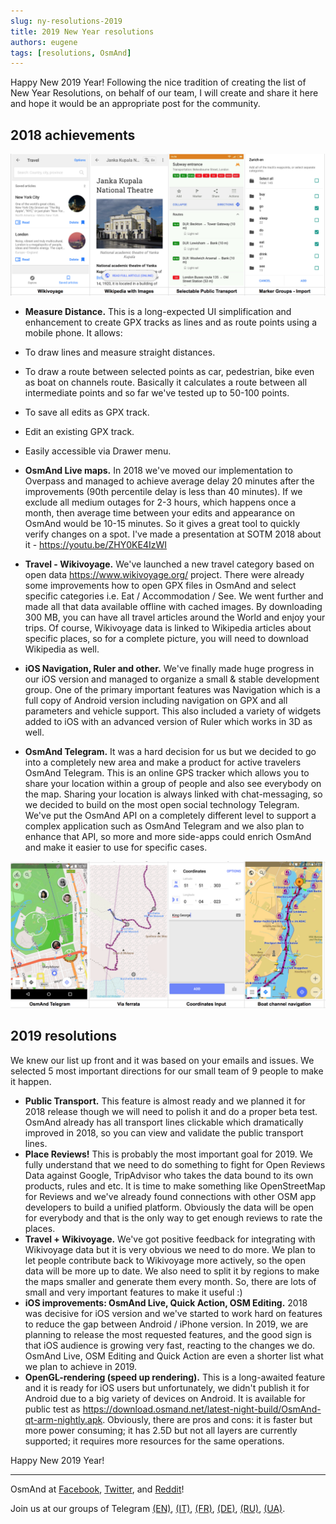 ```yaml
---
slug: ny-resolutions-2019
title: 2019 New Year resolutions
authors: eugene
tags: [resolutions, OsmAnd]
---
```


Happy New 2019 Year!
Following the nice tradition of creating the list of New Year Resolutions, on behalf of our team, I will create and share it here and hope it would be an appropriate post for the community.

<!--truncate-->


## 2018 achievements

![OsmAnd 2019 resolutions](./2018-NY-1.png)

- **Measure Distance.**
This is a long-expected UI simplification and enhancement to create GPX tracks as lines and as route points using a mobile phone. It allows:
- To draw lines and measure straight distances.
- To draw a route between selected points as car, pedestrian, bike even as boat on channels route. Basically it calculates a route between all intermediate points and so far we've tested up to 50-100 points.
- To save all edits as GPX track.
- Edit an existing GPX track.
- Easily accessible via Drawer menu.

- **OsmAnd Live maps.**
 In 2018 we've moved our implementation to Overpass and managed to achieve average delay 20 minutes after the improvements (90th percentile delay is less than 40 minutes). If we exclude all medium outages for 2-3 hours, which happens once a month, then average time between your edits and appearance on OsmAnd would be 10-15 minutes. So it gives a great tool to quickly verify changes on a spot. I've made a presentation at SOTM 2018 about it - https://youtu.be/ZHY0KE4IzWI
- **Travel - Wikivoyage.**
 We've launched a new travel category based on open data https://www.wikivoyage.org/ project. There were already some improvements how to open GPX files in OsmAnd and select specific categories i.e. Eat / Accommodation / See. We went further and made all that data available offline with cached images. By downloading 300 MB, you can have all travel articles around the World and enjoy your trips. Of course, Wikivoyage data is linked to Wikipedia articles about specific places, so for a complete picture, you will need to download Wikipedia as well.
- **iOS Navigation, Ruler and other.**
 We've finally made huge progress in our iOS version and managed to organize a small &amp; stable development group. One of the primary important features was Navigation which is a full copy of Android version including navigation on GPX and all parameters and vehicle support. This also included a variety of widgets added to iOS with an advanced version of Ruler which works in 3D as well.
- **OsmAnd Telegram.**
 It was a hard decision for us but we decided to go into a completely new area and make a product for active travelers OsmAnd Telegram. This is an online GPS tracker which allows you to share your location within a group of people and also see everybody on the map. Sharing your location is always linked with chat-messaging, so we decided to build on the most open social technology Telegram. We've put the OsmAnd API on a completely different level to support a complex application such as OsmAnd Telegram and we also plan to enhance that API, so more and more side-apps could enrich OsmAnd and make it easier to use for specific cases.

![OsmAnd 2019 resolutions](./2018-NY-2.png)

## 2019 resolutions

We knew our list up front and it was based on your emails and issues. We selected 5 most important directions for our small team of 9 people to make it happen.


- **Public Transport.**
 This feature is almost ready and we planned it for 2018 release though we will need to polish it and do a proper beta test. OsmAnd already has all transport lines clickable which dramatically improved in 2018, so you can view and validate the public transport lines.
- **Place Reviews!**
 This is probably the most important goal for 2019. We fully understand that we need to do something to fight for Open Reviews Data against Google, TripAdvisor who takes the data bound to its own products, rules and etc. It is time to make something like OpenStreetMap for Reviews and we've already found connections with other OSM app developers to build a unified platform. Obviously the data will be open for everybody and that is the only way to get enough reviews to rate the places.
- **Travel + Wikivoyage.**
 We've got positive feedback for integrating with Wikivoyage data but it is very obvious we need to do more. We plan to let people contribute back to Wikivoyage more actively, so the open data will be more up to date. We also need to split it by regions to make the maps smaller and generate them every month. So, there are lots of small and very important features to make it useful :)
- **iOS improvements: OsmAnd Live, Quick Action, OSM Editing.**
2018 was decisive for iOS version and we've started to work hard on features to reduce the gap between Android / iPhone version. In 2019, we are planning to release the most requested features, and the good sign is that iOS audience is growing very fast, reacting to the changes we do. OsmAnd Live, OSM Editing and Quick Action are even a shorter list what we plan to achieve in 2019.
- **OpenGL-rendering (speed up rendering).**
 This is a long-awaited feature and it is ready for iOS users but unfortunately, we didn't publish it for Android due to a big variety of devices on Android. It is available for public test as https://download.osmand.net/latest-night-build/OsmAnd-qt-arm-nightly.apk. Obviously, there are pros and cons: it is faster but more power consuming; it has 2.5D but not all layers are currently supported; it requires more resources for the same operations.

Happy New 2019 Year!

_____________________________

<p>OsmAnd at <a href="https://www.facebook.com/osmandapp/">Facebook</a>, <a href="https://www.twitter.com/osmandapp/">Twitter</a>, and <a href="https://www.reddit.com/r/OsmAnd/">Reddit</a>!</p>
<p>Join us at our groups of Telegram <a href="https://t.me/OsmAndMaps">(EN)</a>, <a href="https://t.me/itosmand">(IT)</a>,  <a href="https://t.me/frosmand">(FR)</a>, <a href="https://t.me/deosmand">(DE)</a>, <a href="https://t.me/ruosmand">(RU)</a>, <a href="https://t.me/uaosmand">(UA)</a>.</p>
